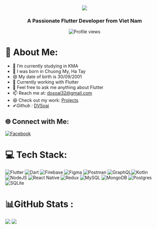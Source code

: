 <h1 align="center">
    <img src="https://readme-typing-svg.herokuapp.com/?font=Righteous&size=35&center=true&vCenter=true&width=500&height=70&duration=4000&lines=Hi+There!+👋;+I'm+Do+Viet+Soai!;" />
</h1>
<h3 align="center">A Passionate Flutter Developer from Viet Nam</h3>

<p align="center">
  <img src="https://komarev.com/ghpvc/?username=DVSoai&label=Profile%20views&color=0e75b6&style=flat" alt="Profile views" />
</p>

# 💫 About Me:
- 🔭 I’m currently studying in KMA
- 🌱 I was born in Chuong My, Ha Tay
- 😄 My date of birth is 30/09/2001  
- 🔭 Currently working with Flutter
- 💬 Feel free to ask me anything about Flutter
- 📫 Reach me at: [dosoai32@gmail.com](mailto:dosoai32@gmail.com)
- 😄 Check out my work: [Projects](https://github.com/DVSoai)
- ✔*Github :* [DVSoai](https://github.com/DVSoai)

## 🌐 Connect with Me:
[![Facebook](https://img.shields.io/badge/Facebook-%231877F2.svg?logo=Facebook&logoColor=white)](https://www.facebook.com/soaidoviet) 

# 💻 Tech Stack:
![Flutter](https://img.shields.io/badge/Flutter-%2302569B.svg?style=for-the-badge&logo=Flutter&logoColor=white) 
![Dart](https://img.shields.io/badge/dart-%230175C2.svg?style=for-the-badge&logo=dart&logoColor=white) 
![Firebase](https://img.shields.io/badge/firebase-%23039BE5.svg?style=for-the-badge&logo=firebase) 
![Figma](https://img.shields.io/badge/figma-%23F24E1E.svg?style=for-the-badge&logo=figma&logoColor=white) 
![Postman](https://img.shields.io/badge/Postman-FF6C37?style=for-the-badge&logo=postman&logoColor=white)
![GraphQL](https://img.shields.io/badge/-GraphQL-E10098?style=for-the-badge&logo=graphql&logoColor=white)![Kotlin](https://img.shields.io/badge/kotlin-%230095D5.svg?style=for-the-badge&logo=kotlin&logoColor=white) ![NodeJS](https://img.shields.io/badge/node.js-6DA55F?style=for-the-badge&logo=node.js&logoColor=white) ![React Native](https://img.shields.io/badge/react_native-%2320232a.svg?style=for-the-badge&logo=react&logoColor=%2361DAFB) ![Redux](https://img.shields.io/badge/redux-%23593d88.svg?style=for-the-badge&logo=redux&logoColor=white) ![MySQL](https://img.shields.io/badge/mysql-%2300f.svg?style=for-the-badge&logo=mysql&logoColor=white) ![MongoDB](https://img.shields.io/badge/MongoDB-%234ea94b.svg?style=for-the-badge&logo=mongodb&logoColor=white) ![Postgres](https://img.shields.io/badge/postgres-%23316192.svg?style=for-the-badge&logo=postgresql&logoColor=white) ![SQLite](https://img.shields.io/badge/sqlite-%2307405e.svg?style=for-the-badge&logo=sqlite&logoColor=white)

# 📊GitHub Stats :
![](https://github-readme-stats.vercel.app/api?username=DVSoai&theme=radical&hide_border=false&include_all_commits=false&count_private=false) 
![](https://github-readme-stats.vercel.app/api/top-langs/?username=DVSoai&theme=radical&hide_border=false&include_all_commits=false&count_private=false&layout=compact)


 
 

